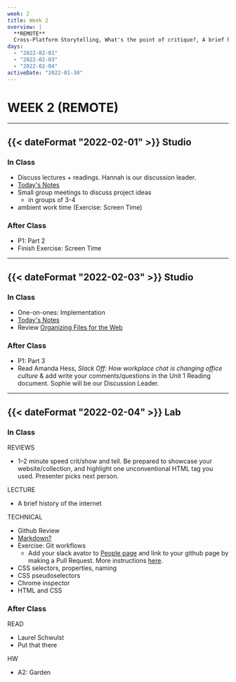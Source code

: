```yaml
---
week: 2
title: Week 2
overview: |
  **REMOTE**
  Cross-Platform Storytelling, What's the point of critique?, A brief history of the internet, Cascading Style Sheets, Garden
days:
  - "2022-02-01"
  - "2022-02-03"
  - "2022-02-04"
activeDate: "2022-01-30"
---
```

# WEEK 2 (REMOTE)

---

## {{< dateFormat "2022-02-01" >}} Studio

### In Class
* Discuss lectures + readings. Hannah is our discussion leader.
* [Today's Notes](https://docs.google.com/document/d/17It7FEw2AgOOKfwwnhH0N5x4BfyChO5GIfsI-cWSA-I/preview?usp=sharing)
* Small group meetings to discuss project ideas
  * in groups of 3-4
* ambient work time (Exercise: Screen Time)

### After Class
* P1: Part 2
* Finish Exercise: Screen Time

---

## {{< dateFormat "2022-02-03" >}} Studio

### In Class
* One-on-ones: Implementation
* [Today's Notes](https://docs.google.com/document/d/17It7FEw2AgOOKfwwnhH0N5x4BfyChO5GIfsI-cWSA-I/preview)
* Review [Organizing Files for the Web](https://docs.google.com/presentation/d/101TEdtacOFZhCwebijcJaX0h1BpDwhAm2SJhE3jW89c/edit#slide=id.g331f24f572_4_0)

### After Class
* P1: Part 3
* Read Amanda Hess, _Slack Off: How workplace chat is changing office culture_ & add write your comments/questions in the Unit 1 Reading document. Sophie will be our Discussion Leader. 

---

## {{< dateFormat "2022-02-04" >}} Lab

### In Class
REVIEWS
* 1–2 minute speed crit/show and tell. Be prepared to showcase your website/collection, and highlight one unconventional HTML tag you used. Presenter picks next person.

LECTURE
* A brief history of the internet

TECHNICAL
* Github Review
* [Markdown?](https://github.com/adam-p/markdown-here/wiki/Markdown-Cheatsheet)
* Exercise: Git workflows
  * Add your slack avator to [People page](/people) and link to your github page by making a Pull Request. More instructions [here](https://github.com/eli8527/ci22/).
* CSS selectors, properties, naming
* CSS pseudoselectors
* Chrome inspector
* HTML and CSS

### After Class
READ
* Laurel Schwulst
* Put that there

HW
* A2: Garden

